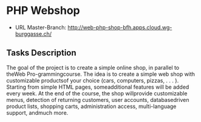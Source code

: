 # PHP Webshop
- URL Master-Branch: http://web-php-shop-bfh.apps.cloud.wg-burggasse.ch/

## Tasks Description
The goal of the project is to create a simple online shop, in parallel to theWeb Pro-grammingcourse.
The idea is to create a simple web shop with customizable productsof your choice (cars, computers, pizzas, . . . ).
Starting from simple HTML pages, someadditional features will be added every week. At the end  of  the  course, 
the shop willprovide customizable menus, detection of returning customers, user accounts, databasedriven product lists, 
shopping carts, administration access, multi-language support, andmuch more.